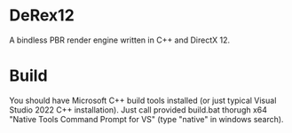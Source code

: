 # DeRex12
 A bindless PBR render engine written in C++ and DirectX 12.

# Build
You should have Microsoft C++ build tools installed (or just typical Visual Studio 2022  C++ installation).
Just call provided build.bat thorugh x64 "Native Tools Command Prompt for VS" (type "native" in windows search).
